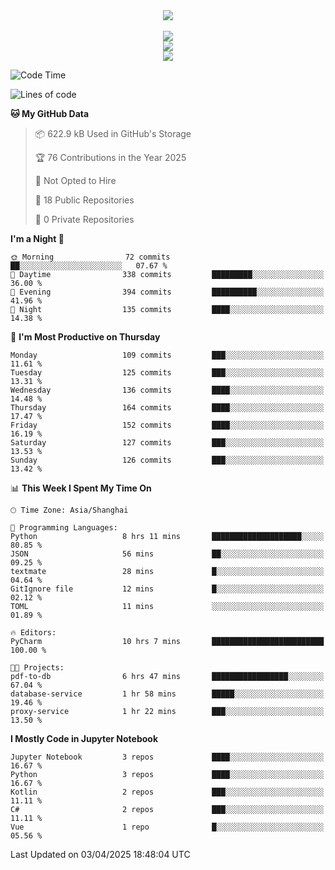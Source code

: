 <div align="center">
  <img src="https://readme-typing-svg.demolab.com?font=Zhi+Mang+Xing&size=40&pause=1000&color=000000&center=true&vCenter=true&lines=Baymax%E5%B0%8F%E6%8C%AF;Hello%20World"/><br/>
  <br/>
  <img src="https://skillicons.dev/icons?i=java,kotlin,python,c,cpp,html,css,javascript" /><br/>
  <img src="https://skillicons.dev/icons?i=spring,vue,pytorch,maven,gradle,mysql,sqlite,linux" /><br/>
  <img src="https://skillicons.dev/icons?i=idea,pycharm,webstorm,androidstudio,vscode,git,vim,md" /><br/>
</div>

<!--START_SECTION:waka-->
![Code Time](http://img.shields.io/badge/Code%20Time-788%20hrs%2028%20mins-blue)

![Lines of code](https://img.shields.io/badge/From%20Hello%20World%20I%27ve%20Written-6.1%20million%20lines%20of%20code-blue)

**🐱 My GitHub Data** 

> 📦 622.9 kB Used in GitHub's Storage 
 > 
> 🏆 76 Contributions in the Year 2025
 > 
> 🚫 Not Opted to Hire
 > 
> 📜 18 Public Repositories 
 > 
> 🔑 0 Private Repositories 
 > 
**I'm a Night 🦉** 

```text
🌞 Morning                72 commits          ██░░░░░░░░░░░░░░░░░░░░░░░   07.67 % 
🌆 Daytime                338 commits         █████████░░░░░░░░░░░░░░░░   36.00 % 
🌃 Evening                394 commits         ██████████░░░░░░░░░░░░░░░   41.96 % 
🌙 Night                  135 commits         ████░░░░░░░░░░░░░░░░░░░░░   14.38 % 
```
📅 **I'm Most Productive on Thursday** 

```text
Monday                   109 commits         ███░░░░░░░░░░░░░░░░░░░░░░   11.61 % 
Tuesday                  125 commits         ███░░░░░░░░░░░░░░░░░░░░░░   13.31 % 
Wednesday                136 commits         ████░░░░░░░░░░░░░░░░░░░░░   14.48 % 
Thursday                 164 commits         ████░░░░░░░░░░░░░░░░░░░░░   17.47 % 
Friday                   152 commits         ████░░░░░░░░░░░░░░░░░░░░░   16.19 % 
Saturday                 127 commits         ███░░░░░░░░░░░░░░░░░░░░░░   13.53 % 
Sunday                   126 commits         ███░░░░░░░░░░░░░░░░░░░░░░   13.42 % 
```


📊 **This Week I Spent My Time On** 

```text
🕑︎ Time Zone: Asia/Shanghai

💬 Programming Languages: 
Python                   8 hrs 11 mins       ████████████████████░░░░░   80.85 % 
JSON                     56 mins             ██░░░░░░░░░░░░░░░░░░░░░░░   09.25 % 
textmate                 28 mins             █░░░░░░░░░░░░░░░░░░░░░░░░   04.64 % 
GitIgnore file           12 mins             █░░░░░░░░░░░░░░░░░░░░░░░░   02.12 % 
TOML                     11 mins             ░░░░░░░░░░░░░░░░░░░░░░░░░   01.89 % 

🔥 Editors: 
PyCharm                  10 hrs 7 mins       █████████████████████████   100.00 % 

🐱‍💻 Projects: 
pdf-to-db                6 hrs 47 mins       █████████████████░░░░░░░░   67.04 % 
database-service         1 hr 58 mins        █████░░░░░░░░░░░░░░░░░░░░   19.46 % 
proxy-service            1 hr 22 mins        ███░░░░░░░░░░░░░░░░░░░░░░   13.50 % 
```

**I Mostly Code in Jupyter Notebook** 

```text
Jupyter Notebook         3 repos             ████░░░░░░░░░░░░░░░░░░░░░   16.67 % 
Python                   3 repos             ████░░░░░░░░░░░░░░░░░░░░░   16.67 % 
Kotlin                   2 repos             ███░░░░░░░░░░░░░░░░░░░░░░   11.11 % 
C#                       2 repos             ███░░░░░░░░░░░░░░░░░░░░░░   11.11 % 
Vue                      1 repo              █░░░░░░░░░░░░░░░░░░░░░░░░   05.56 % 
```




 Last Updated on 03/04/2025 18:48:04 UTC
<!--END_SECTION:waka-->





